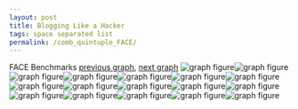 ```yaml
---
layout: post
title: Blogging Like a Hacker
tags: space separated list
permalink: /comb_quintuple_FACE/
---
```


FACE Benchmarks
[previous graph](../comb_quintuple_F/), [next graph](../comb_quintuple_FLOYD/)
<img src="./images/quintuple/FACE/FACE-AVL_box.png" alt="graph figure"><img src="./images/quintuple/FACE/FACE-A_box.png" alt="graph figure"><img src="./images/quintuple/FACE/FACE-CYPHERD_box.png" alt="graph figure"><img src="./images/quintuple/FACE/FACE-EGG_box.png" alt="graph figure"><img src="./images/quintuple/FACE/FACE-FACE_box.png" alt="graph figure"><img src="./images/quintuple/FACE/FACE-FLOYD_box.png" alt="graph figure"><img src="./images/quintuple/FACE/FACE-F_box.png" alt="graph figure"><img src="./images/quintuple/FACE/FACE-H_box.png" alt="graph figure"><img src="./images/quintuple/FACE/FACE-JSOND_box.png" alt="graph figure"><img src="./images/quintuple/FACE/FACE-K_box.png" alt="graph figure"><img src="./images/quintuple/FACE/FACE-O_box.png" alt="graph figure"><img src="./images/quintuple/FACE/FACE-PDFD_box.png" alt="graph figure"><img src="./images/quintuple/FACE/FACE-RB_box.png" alt="graph figure"><img src="./images/quintuple/FACE/FACE-ROD_box.png" alt="graph figure"><img src="./images/quintuple/FACE/FACE-SMATRIX_box.png" alt="graph figure"><img src="./images/quintuple/FACE/FACE-SORTD_box.png" alt="graph figure"><img src="./images/quintuple/FACE/FACE-ZB_box.png" alt="graph figure">